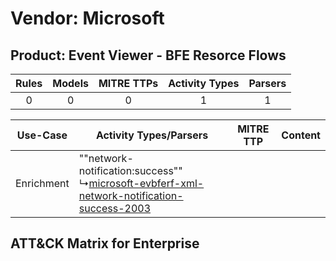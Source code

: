 Vendor: Microsoft
=================
Product: Event Viewer - BFE Resorce Flows
-----------------------------------------
| Rules | Models | MITRE TTPs | Activity Types | Parsers |
|:-----:|:------:|:----------:|:--------------:|:-------:|
|   0   |   0    |     0      |       1        |    1    |

|  Use-Case  | Activity Types/Parsers    | MITRE TTP | Content    |
|:----------:| ---- | --------- | ---- |
| Enrichment |  ""network-notification:success""<br> ↳[microsoft-evbferf-xml-network-notification-success-2003](Ps/pC_microsoftevbferfxmlnetworknotificationsuccess2003.md)<br> |    | [](RM/r_m_microsoft_event_viewer_-_bfe_resorce_flows_Enrichment.md) |

ATT&CK Matrix for Enterprise
----------------------------
